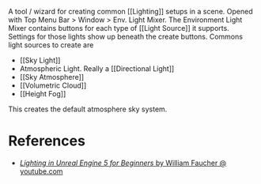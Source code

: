 A tool / wizard for creating common [[Lighting]] setups in a scene.
Opened with Top Menu Bar > Window > Env. Light Mixer.
The Environment Light Mixer contains buttons for each type of [[Light Source]] it supports.
Settings for those lights show up beneath the create buttons.
Commons light sources to create are
- [[Sky Light]]
- Atmospheric Light. Really a [[Directional Light]]
- [[Sky Atmosphere]]
- [[Volumetric Cloud]]
- [[Height Fog]]

This creates the default atmosphere sky system.

# References
- [_Lighting in Unreal Engine 5 for Beginners_ by William Faucher @ youtube.com](https://youtu.be/fSbBsXbjxPo?t=1669)

